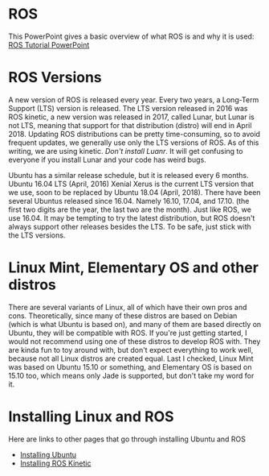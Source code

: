 # ROS
This PowerPoint gives a basic overview of what ROS is and why it is used: [ROS Tutorial PowerPoint](http://magiccvs.byu.edu/ROS_Tutorial.pptx)

# ROS Versions
A new version of ROS is released every year.  Every two years, a Long-Term Support (LTS) version is released.  The LTS version released in 2016 was ROS kinetic, a new version was released in 2017, called Lunar, but Lunar is not LTS, meaning that support for that distribution (distro) will end in April 2018.  Updating ROS distributions can be pretty time-consuming, so to avoid frequent updates, we generally use only the LTS versions of ROS.  As of this writing, we are using kinetic.  _Don't install Luanr_.  It will get confusing to everyone if you install Lunar and your code has weird bugs.

Ubuntu has a similar release schedule, but it is released every 6 months.  Ubuntu 16.04 LTS (April, 2016) Xenial Xerus is the current LTS version that we use, soon to be replaced by Ubuntu 18.04 (April, 2018).  There have been several Ubuntus released since 16.04.  Namely 16.10, 17.04, and 17.10.  (the first two digits are the year, the last two are the month).  Just like ROS, we use 16.04.  It may be tempting to try the latest distribution, but ROS doesn't always support other releases besides the LTS.  To be safe, just stick with the LTS versions.

# Linux Mint, Elementary OS and other distros
There are several variants of Linux, all of which have their own pros and cons.  Theoretically, since many of these distros are based on Debian (which is what Ubuntu is based on), and many of them are based directly on Ubuntu, they will be compatible with ROS.  If you're just getting started, I would not recommend using one of these distros to develop ROS with.  They are kinda fun to toy around with, but don't expect everything to work well, because not all Linux distros are created equal.  Last I checked, Linux Mint was based on Ubuntu 15.10 or something, and Elementary OS is based on 15.10 too, which means only Jade is supported, but don't take my word for it.

# Installing Linux and ROS

Here are links to other pages that go through installing Ubuntu and ROS

- [Installing Ubuntu](getting_started/installing_ubuntu_16.04.md)
- [Installing ROS Kinetic](http://wiki.ros.org/kinetic/Installation/Ubuntu)
